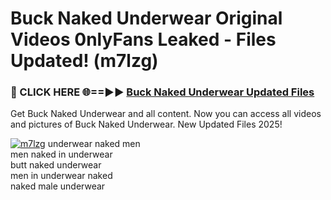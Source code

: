 # Buck Naked Underwear Original Videos 0nlyFans Leaked - Files Updated! (m7lzg)

<h3>🔴 CLICK HERE 🌐==►► <a href="https://tinyurl.com/up5wt9bj" rel="nofollow">Buck Naked Underwear Updated Files</a></h3>

Get Buck Naked Underwear and all content. Now you can access all videos and pictures of Buck Naked Underwear. New Updated Files 2025!

[![m7lzg](https://i.imgur.com/ABiUzMV.gif)](https://tinyurl.com/up5wt9bj)
underwear naked men<br>
men naked in underwear<br>
butt naked underwear<br>
men in underwear naked<br>
naked male underwear